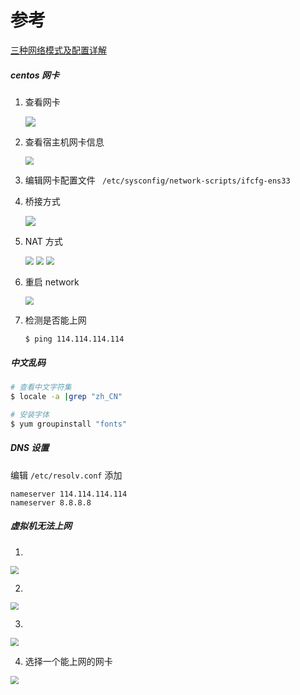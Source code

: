 # 参考

[三种网络模式及配置详解](https://blog.csdn.net/zhangxm_qz/article/details/122612605)

##### centos 网卡

1. 查看网卡

   ![](.\image\centos网卡001.png)

2. 查看宿主机网卡信息

   <img src=".\image\centos网卡002.png" style="zoom:80%;" />

3. 编辑网卡配置文件 ` /etc/sysconfig/network-scripts/ifcfg-ens33`

4. 桥接方式

   <img src=".\image\centos网卡003.png" style="zoom:100%;" />

   

5. NAT 方式

   <img src=".\image\centos网卡006.png" style="zoom:80%;" />

   <img src=".\image\centos网卡007.png" style="zoom:80%;" />

   <img src=".\image\centos网卡005.png" style="zoom:80%;" />

6. 重启 network

   <img src=".\image\centos网卡004.png" style="zoom:80%;" />

7. 检测是否能上网

   ```bash
   $ ping 114.114.114.114
   ```

##### 中文乱码

```bash
# 查看中文字符集
$ locale -a |grep "zh_CN"

# 安装字体
$ yum groupinstall "fonts"

```



##### DNS 设置

编辑 `/etc/resolv.conf` 添加

```
nameserver 114.114.114.114
nameserver 8.8.8.8
```

##### 虚拟机无法上网

1. 

<img src=".\image\网络001.png" style="zoom:80%;" />

2. 

<img src=".\image\网络002.png" style="zoom:80%;" />

3. 

<img src=".\image\网络003.png" style="zoom:80%;" />

4. 选择一个能上网的网卡

<img src=".\image\网络004.png" style="zoom:80%;" />













